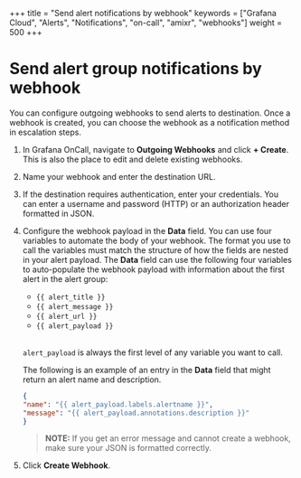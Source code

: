 +++
title = "Send alert notifications by webhook"
keywords = ["Grafana Cloud", "Alerts", "Notifications", "on-call", "amixr", "webhooks"]
weight = 500
+++

# Send alert group notifications by webhook
You can configure outgoing webhooks to send alerts to destination. Once a webhook is created, you can choose the webhook as a notification method in escalation steps. 

1. In Grafana OnCall, navigate to **Outgoing Webhooks** and click **+ Create**.
    This is also the place to edit and delete existing webhooks.

1. Name your webhook and enter the destination URL.

1. If the destination requires authentication, enter your credentials.
    You can enter a username and password (HTTP) or an authorization header formatted in JSON.

1. Configure the webhook payload in the **Data** field. 
    You can use four variables to automate the body of your webhook. The format you use to call the variables must match the structure of how the fields are nested in your alert payload. The **Data** field can use the following four variables to auto-populate the webhook payload with information about the first alert in the alert group:
    - `{{ alert_title }}`
    - `{{ alert_message }}`
    - `{{ alert_url }}` 
    - `{{ alert_payload }}`
    <br>

    `alert_payload` is always the first level of any variable you want to call.

    The following is an example of an entry in the **Data** field that might return an alert name and description. 

    ```json
    {
    "name": "{{ alert_payload.labels.alertname }}",
    "message": "{{ alert_payload.annotations.description }}"
    }
    ```

    >**NOTE:** If you get an error message and cannot create a webhook, make sure your JSON is formatted correctly. 

1. Click **Create Webhook**.